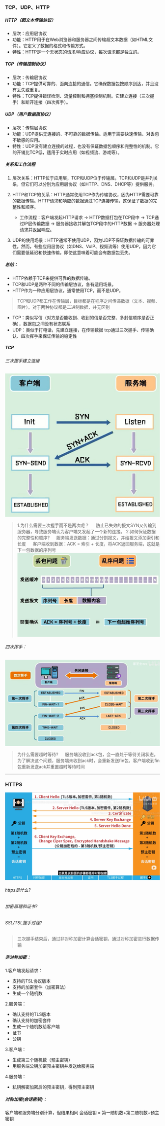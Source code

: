 
### TCP、UDP、HTTP

##### HTTP（超文本传输协议）
+ 层次：应用层协议
+ 功能：HTTP用于在Web浏览器和服务器之间传输超文本数据（如HTML文件）。它定义了数据的格式和传输方式。
+ 特性：HTTP是一个无状态的请求/响应协议，每次请求都是独立的。

##### TCP（传输控制协议）
+ 层次：传输层协议
+ 功能：TCP提供可靠的、面向连接的通信。它确保数据包按顺序到达，并且没有丢失或重复。
+ 特性：TCP提供错误检测、流量控制和拥塞控制机制。它建立连接（三次握手）和断开连接（四次挥手）。

##### UDP（用户数据报协议）
+ 层次：传输层协议
+ 功能：UDP提供无连接的、不可靠的数据传输。适用于需要快速传输、对丢包不敏感的应用。
+ 特性：UDP没有建立连接的过程，也没有保证数据包顺序和完整性的机制。它的开销比TCP低，适用于实时应用（如视频流、游戏等）。
#####  关系和工作流程
1. 层次关系：HTTP位于应用层，TCP和UDP位于传输层。TCP和UDP是并列关系，但它们可以分别为应用层协议（如HTTP、DNS、DHCP等）提供服务。

2. HTTP和TCP的关系：HTTP通常使用TCP作为传输协议，因为HTTP需要可靠的数据传输。HTTP请求和响应的数据通过TCP连接传输，这保证了数据的完整性和顺序。
    + 工作流程：客户端发起HTTP请求 -> HTTP数据打包在TCP段中 -> TCP通过IP层传输数据 -> 服务器接收并解包TCP段中的HTTP数据 -> 服务器处理请求并返回响应。
3. UDP的使用场景：HTTP通常不使用UDP，因为UDP不保证数据传输的可靠性。然而，有些应用层协议（如DNS、VoIP、视频流等）使用UDP，因为它们需要低延迟和快速传输，即使这意味着可能会有数据包丢失。

##### 总结：

+ HTTP依赖于TCP来提供可靠的数据传输。
+ TCP和UDP是两种不同的传输层协议，各有适用场景。
+ HTTP作为一种应用层协议，通常使用TCP，而不是UDP。
>TCP和UDP都工作在传输层，目标都是在程序之间传递数据（文本、视频、图片）。对于两种协议都是二进制数据，并无区别

+ TCP：类似写信（对方是否能收到、收到的信是否完整、多封信顺序是否正确），数据包之间没有状态联系
+ UDP：类似于打电话，先建立连接，在传输数据
tcp通过三次握手、传输确认、四次挥手来保证传输的稳定性


##### TCP
###### 三次握手建立连接
![avatar](./threeHand.png)

>1.为什么需要三次握手而不是两次呢？
&emsp; 防止已失效的报文SYN又传输到服务器，导致服务端认为客户端又发起了一个新的连接。
2.如何保证数据的完整性和顺序?
&emsp; 服务端发送数据：通过分割报文，并给报文添加索引和长度
&emsp; 客户端收到数据：ACK = 索引 + 长度，将ACK返回服务端，这就是下一包数据的序列号
![avatar](./ACK.png)


###### 四次挥手：
![avatar](./fourHand.png)

>为什么需要超时等待?
&emsp; 服务端没收到ack包，会一直处于等待关闭状态。为了解决这个问题，服务端未收到ack时，会重新发送fin包，客户端收到fin包重新发送ack并重置超时等待时间

---

### HTTPS
![avatar](./https.png)

###### https是什么?
###### 加密原理和证书?
###### SSL/TSL握手过程?

<!-- 首先还是http一样的三次握手，建立tcp连接：
三次握手成功以后，
客户端想服务器发起一个请求，告诉服务端支持的TLS版本和支持的加密套件（也就是不同的加密算法），并生成一个随机数给服务端

服务器响应：在响应报文中告诉客户端自身支持的TLS版本和加密套件，并且也生成一个随机数给客户端

服务器再发一个响应把自己的证书给客户端，以便于客户端在整数的信任列表确认当前服务器是否可信，
把公钥发送给客户端
发请求告诉客户端我的响应结束了


客户端生成第三个随机数（预主密钥），用服务端的公钥加密预主密钥并发送给服务端

客户端：tsl协商结束

服务端：tsl协商结束 -->

> 三次握手结束后，通过非对称加密计算会话密钥，通过对称加密进行数据传输
##### 非对称加密：
1.客户端发起请求：
  + 支持的TSL协议版本
  + 支持的加密套件（加密算法）
  + 生成一个随机数

2.服务端：
 + 确认支持的TLS版本
 + 确认支持的加密套件
 + 生成一个随机数给客户端
 + 证书
 + 公钥

3.客户端：
 + 生成第三个随机数（预主密钥）
 + 用服务端公钥加密预主密钥并发送给服务端

4.服务端：
 + 私钥解密加密后的预主密钥，得到预主密钥
##### 对称加密(会话密钥)：
客户端和服务端分别计算，但结果相同
会话密钥 = 第一随机数+第二随机数+预主密钥